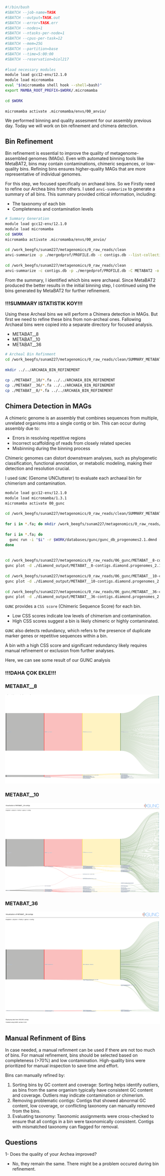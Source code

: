 ```bash
#!/bin/bash
#SBATCH --job-name=TASK
#SBATCH --output=TASK.out
#SBATCH --error=TASK.err
#SBATCH --nodes=1
#SBATCH --ntasks-per-node=1
#SBATCH --cpus-per-task=12
#SBATCH --mem=25G
#SBATCH --partition=base
#SBATCH --time=5:00:00
#SBATCH --reservation=biol217

#load necessary modules
module load gcc12-env/12.1.0
module load micromamba
eval "$(micromamba shell hook --shell=bash)"
export MAMBA_ROOT_PREFIX=$WORK/.micromamba

cd $WORK

micromamba activate .micromamba/envs/00_anvio/
```

We performed binning and quality assesment for our assembly previous day. Today we will work on bin refinement and chimera detection.

## Bin Refinement

Bin refinement is essential to improve the quality of metagenome-assembled genomes (MAGs). Even with automated binning tools like MetaBAT2, bins may contain contaminations, chimeric sequences, or low-quality bins. Refining bins ensures higher-quality MAGs that are more representative of individual genomes.

For this step, we focused specifically on archaeal bins. So we Firstly need to refine our Archea bins from others. I used `anvi-summarize` to generate a summary of all bins. This summary provided critical information, including:
- The taxonomy of each bin
- Completeness and contamination levels

```bash
# Summary Generation
module load gcc12-env/12.1.0
module load micromamba
cd $WORK
micromamba activate .micromamba/envs/00_anvio/

cd /work_beegfs/sunam227/metagenomics/0_raw_reads/clean
anvi-summarize -p ./mergedprof/PROFILE.db -c contigs.db --list-collections

cd /work_beegfs/sunam227/metagenomics/0_raw_reads/clean
anvi-summarize -c contigs.db -p ./mergedprof/PROFILE.db -C METABAT2 -o ./SUMMARY_METABAT2 --just-do-it
```

From the summary, I identified which bins were archaeal. Since MetaBAT2 produced the better results in the initial binning step, I continued using the bins generated by MetaBAT2 for further refinement.

### !!!SUMMARY ISTATISTIK KOY!!!

Using these Archeal bins we will perform a Chimera detection in MAGs. But first we need to refine these bins from non-archeal ones. Fallowing Archaeal bins were copied into a separate directory for focused analysis.
- METABAT__8
- METABAT__10
- METABAT__36

```bash
# Archeal Bin Refinment
cd /work_beegfs/sunam227/metagenomics/0_raw_reads/clean/SUMMARY_METABAT2/bin_by_bin

mkdir ../../ARCHAEA_BIN_REFINEMENT

cp ./METABAT__10/*.fa ../../ARCHAEA_BIN_REFINEMENT
cp ./METABAT__36/*.fa ../../ARCHAEA_BIN_REFINEMENT
cp ./METABAT__8/*.fa ../../ARCHAEA_BIN_REFINEMENT
```

## Chimera Detection in MAGs

A chimeric genome is an assembly that combines sequences from multiple, unrelated organisms into a single contig or bin. This can occur during assembly due to:
- Errors in resolving repetitive regions
- Incorrect scaffolding of reads from closely related species
- Misbinning during the binning process

Chimeric genomes can distort downstream analyses, such as phylogenetic classification, functional annotation, or metabolic modeling, making their detection and resolution crucial.

I used `GUNC` (Genome UNClutterer) to evaluate each archaeal bin for chimerism and contamination.

```bash
module load gcc12-env/12.1.0
module load micromamba/1.3.1
micromamba activate 00_gunc

cd /work_beegfs/sunam227/metagenomics/0_raw_reads/clean/SUMMARY_METABAT2/bin_by_bin/ARCHAEA_BIN_REFINEMENT

for i in *.fa; do mkdir /work_beegfs/sunam227/metagenomics/0_raw_reads/06_gunc/"$i"_out; done

for i in *.fa; do
  gunc run -i "$i" -r $WORK/databases/gunc/gunc_db_progenomes2.1.dmnd --out_dir /work_beegfs/sunam227/metagenomics/0_raw_reads/06_gunc/"$i"_out --threads 12 --detailed_output
done


cd /work_beegfs/sunam227/metagenomics/0_raw_reads/06_gunc/METABAT__8-contigs.fa_out
gunc plot -d ./diamond_output/METABAT__8-contigs.diamond.progenomes_2.1.out -g ./gene_calls/gene_counts.json

cd /work_beegfs/sunam227/metagenomics/0_raw_reads/06_gunc/METABAT__10-contigs.fa_out
gunc plot -d ./diamond_output/METABAT__10-contigs.diamond.progenomes_2.1.out -g ./gene_calls/gene_counts.json

cd /work_beegfs/sunam227/metagenomics/0_raw_reads/06_gunc/METABAT__36-contigs.fa_out
gunc plot -d ./diamond_output/METABAT__36-contigs.diamond.progenomes_2.1.out -g ./gene_calls/gene_counts.json
```

`GUNC` provides a `CSS score` (Chimeric Sequence Score) for each bin.
- Low CSS scores indicate low levels of chimerism and contamination.
- High CSS scores suggest a bin is likely chimeric or highly contaminated.

`GUNC` also detects redundancy, which refers to the presence of duplicate marker genes or repetitive sequences within a bin.

A bin with a high CSS score and significant redundancy likely requires manual refinement or exclusion from further analyses.



Here, we can see some result of our GUNC analysis

### !!!DAHA ÇOK EKLE!!!

### METABAT__8
![image](./resources/Contigs_8.png)
### METABAT__10
![image](./resources/Contigs_10.png)
### METABAT_36
![image](./resources/Contigs_36.png)

## Manual Refinment of Bins

In case needed, a manual refinment can be used if there are not too much of bins. For manual refinement, bins should be selected based on completeness (>70%) and low contamination. High-quality bins were prioritized for manual inspection to save time and effort.

Bins can manually refined by:
1. Sorting bins by GC content and coverage: Sorting helps identify outliers, as bins from the same organism typically have consistent GC content and coverage. Outliers may indicate contamination or chimerism.
2. Removing problematic contigs: Contigs that showed abnormal GC content, low coverage, or conflicting taxonomy can manually removed from the bins.
3. Evaluating taxonomy: Taxonomic assignments were cross-checked to ensure that all contigs in a bin were taxonomically consistent. Contigs with mismatched taxonomy can flagged for removal.

## Questions
1- Does the quality of your Archea improved?
- No, they remain the same. There might be a problem occured during bin refinement.